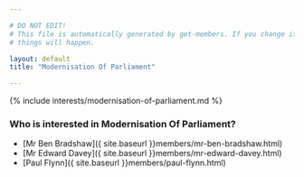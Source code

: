 ```yaml
---

# DO NOT EDIT!
# This file is automatically generated by get-members. If you change it, bad
# things will happen.

layout: default
title: "Modernisation Of Parliament"

---
```


{% include interests/modernisation-of-parliament.md %}

### Who is interested in Modernisation Of Parliament?


* [Mr Ben Bradshaw]({ site.baseurl }}members/mr-ben-bradshaw.html)
* [Mr Edward Davey]({ site.baseurl }}members/mr-edward-davey.html)
* [Paul Flynn]({ site.baseurl }}members/paul-flynn.html)

